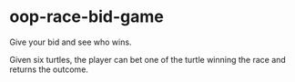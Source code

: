 # oop-race-bid-game
Give your bid and see who wins.

Given six turtles, the player can bet one of the turtle winning the race and returns the outcome.
